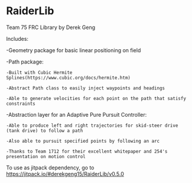 # RaiderLib
Team 75 FRC Library
by Derek Geng

Includes:

  -Geometry package for basic linear positioning on field
  
  -Path package:
  
    -Built with Cubic Hermite Splines(https://www.cubic.org/docs/hermite.htm)
    
    -Abstract Path class to easily inject waypoints and headings
    
    -Able to generate velocities for each point on the path that satisfy constraints
    
  -Abstraction layer for an Adaptive Pure Pursuit Controller:
  
    -Able to produce left and right trajectories for skid-steer drive (tank drive) to follow a path
    
    -Also able to pursuit specified points by following an arc
    
    -Thanks to Team 1712 for their excellent whitepaper and 254's presentation on motion control
    
To use as jitpack dependency, go to https://jitpack.io/#derekgeng15/RaiderLib/v0.5.0
